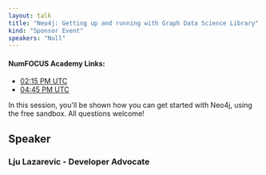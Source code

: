 ```yaml
---
layout: talk
title: "Neo4j: Getting up and running with Graph Data Science Library"
kind: "Sponsor Event"
speakers: "Null"
---
```


#### NumFOCUS Academy Links:
* [02:15 PM UTC](https://courses.numfocus.org/courses/course-v1:PyDataGlobal+PDG20-sponsors+2020/jump_to/block-v1:PyDataGlobal+PDG20-sponsors+2020+type@vertical+block@b350981550e84bcc9163c5ef5bebf00d) 
* [04:45 PM UTC](https://courses.numfocus.org/courses/course-v1:PyDataGlobal+PDG20-sponsors+2020/jump_to/block-v1:PyDataGlobal+PDG20-sponsors+2020+type@vertical+block@499342449bbb4c5e95ef1ce0f49b9a1e)

In this session, you'll be shown how you can get started with Neo4j, using the free sandbox. All questions welcome!

## Speaker

### Lju Lazarevic - Developer Advocate

